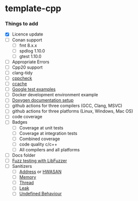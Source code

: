 # template-cpp

### Things to add
- [x] Licence update
- [ ] Conan support
    - [ ] fmt 8.x.x
    - [ ] spdlog 1.10.0
    - [ ] gtest 1.10.0
- [ ] Appropriate Errors
- [ ] Cpp20 support
- [ ] clang-tidy
- [ ] [cppcheck](https://cppcheck.sourceforge.io/)
- [ ] [ccache](https://ccache.dev/)
- [ ] [Google test examples](https://google.github.io/googletest/)
- [ ] Docker development environment example
- [ ] [Doxygen documentation setup](https://www.doxygen.nl/index.html)
- [ ] github actions for three compilers (GCC, Clang, MSVC)
- [ ] github actions for three platforms (Linux, Windows, Mac OS)
- [ ] code coverage
- [ ] Badges
    - [ ] Coverage at unit tests
    - [ ] Coverage at integration tests
    - [ ] Combined coverage
    - [ ] code quality c/c++
    - [ ] All compilers and all platforms
- [ ] Docs folder
- [ ] [Fuzz testing with LibFuzzer](https://llvm.org/docs/LibFuzzer.html)
- [ ] Sanitizers
    - [ ] [Address](https://github.com/google/sanitizers/wiki/AddressSanitizer) or [HWASAN](https://clang.llvm.org/docs/HardwareAssistedAddressSanitizerDesign.html)
    - [ ] [Memory](https://github.com/google/sanitizers/wiki/MemorySanitizer)
    - [ ] [Thread](https://github.com/google/sanitizers/wiki/ThreadSanitizerCppManual)
    - [ ] [Leak](https://github.com/google/sanitizers/wiki/AddressSanitizerLeakSanitizer)
    - [ ] [Undefined Behaviour](https://clang.llvm.org/docs/UndefinedBehaviorSanitizer.html)